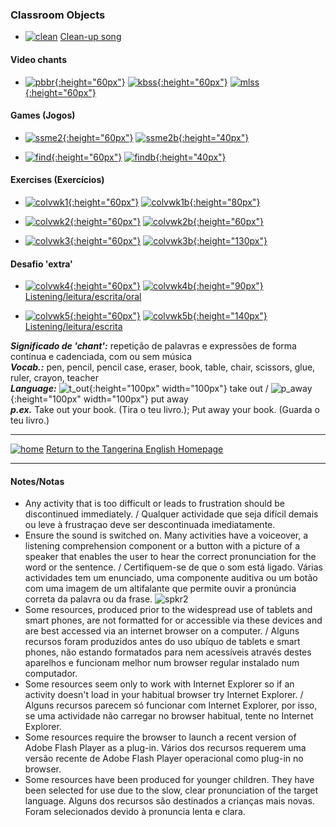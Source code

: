 <head>
<!-- Global site tag (gtag.js) - Google Analytics -->
<script async src="https://www.googletagmanager.com/gtag/js?id=UA-110947112-3"></script>
<script>
  window.dataLayer = window.dataLayer || [];
  function gtag(){dataLayer.push(arguments);}
  gtag('js', new Date());

  gtag('config', 'UA-110947112-3');
</script>
</head>

### Classroom Objects  

* [![clean](/images/clean.png)](https://www.youtube.com/watch?v=RmNCryV6G_M "glue (cola), pencil (lápis), crayon (lápis de cera), pencil case (estojo), ruler (régua), book (livro)") [Clean-up song](https://www.youtube.com/watch?v=RmNCryV6G_M "glue (cola), pencil (lápis), crayon (lápis de cera), pencil case (estojo), ruler (régua), book (livro)")

#### Video chants

* [![pbbr](/images/pbbr.PNG){:height="60px"}](https://www.youtube.com/watch?v=MuoJnFq9JwE "pencil (lápis), book (livro), brush (pincel), ruler (régua)") [![kbss](/images/kbss.PNG){:height="60px"}](https://www.youtube.com/watch?v=3Ita5SaY4_4 "pencil (lápis), book (livro), eraser (borracha), pen (caneta), table (mesa), chair (cadeira)") [![mlss](/images/mlss.PNG){:height="60px"}](https://www.youtube.com/watch?v=g7kK989HiRQ "book (livro), chair (cadeira), desk (secretária), pencil case (estojo), pen (caneta), ruler (régua), pencil (lápis), eraser (borracha), clock (relógio), crayon (lápis de cera), scissors (tesoura), sharpener (afiador), stapler (agrafador), teacher (professor/a)")

<!---(2). [![weco](/images/weco.PNG){:height="60px"}](https://www.youtube.com/watch?v=fi0Qe-OLUCM) [Watch the video story.](https://www.youtube.com/watch?v=fi0Qe-OLUCM)-->

<!---(2). [![weco](/images/weco.PNG)](https://www.youtube.com/watch?v=fi0Qe-OLUCM) [Watch the video story.](https://www.youtube.com/watch?v=fi0Qe-OLUCM)-->

#### Games (Jogos)  

* [![ssme2](/images/ssme2.PNG){:height="60px"}](https://www.eslgamesplus.com/school-supplies-stationery-vocabulary-esl-memory-game-easy/) [![ssme2b](/images/ssme2b.PNG){:height="40px"}](https://www.eslgamesplus.com/school-supplies-stationery-vocabulary-esl-memory-game-easy/ "pen (caneta), pencil (lápis), pencil box (caixa de lápis=estojo), book (livro), eraser (borracha), ruler (régua), sharpener (afiador)")  

* [![find](/images/find.PNG){:height="60px"}](https://www.youtube.com/watch?v=4XvIMPpqPKc) [![findb](/images/findb.PNG){:height="40px"}](https://www.youtube.com/watch?v=4XvIMPpqPKc)  
<!--Listen. Find the object before it appears in colour.-->  

<!---* [![ssme3](/images/ssme3.PNG)](https://www.eslgamesplus.com/school-supplies-stationery-vocabulary-esl-memory-game-beginners/) [Game 2](https://www.eslgamesplus.com/school-supplies-stationery-vocabulary-esl-memory-game-beginners/ "glue (cola), stapler (agrafador), tape (fita cola), school bag (mochila/saco de escola), crayon (lápis de cera), triangle (triângulo), protractor (), calculator (calculador), paper (folha de papel), scissors (tesoura), notebook (caderno)")  
Play three or four times to use all the words.  
Joga três ou quatro vezes para usar todas as palavras.-->

#### Exercises (Exercícios)

* [![colvwk1](/images/colvwk1.PNG){:height="60px"}](https://www.liveworksheets.com/worksheets/en/English_as_a_Second_Language_(ESL)/Classroom_objects/Classroom_objects_(listen_and_join)_ku35271nz) [![colvwk1b](/images/colvwk1b.PNG){:height="80px"}](https://www.liveworksheets.com/worksheets/en/English_as_a_Second_Language_(ESL)/Classroom_objects/Classroom_objects_(listen_and_join)_ku35271nz)   
<!---[Compreensão do oral/'Listening'](https://www.liveworksheets.com/worksheets/en/English_as_a_Second_Language_(ESL)/Classroom_objects/Classroom_objects_(listen_and_join)_ku35271nz)-->  

* [![colvwk2](/images/colvwk2.PNG){:height="60px"}](https://www.liveworksheets.com/worksheets/en/English_as_a_Second_Language_(ESL)/Classroom_objects/Classroom_objects_(drag_and_drop)_ya35264kt) [![colvwk2b](/images/colvwk2b.PNG){:height="60px"}](https://www.liveworksheets.com/worksheets/en/English_as_a_Second_Language_(ESL)/Classroom_objects/Classroom_objects_(drag_and_drop)_ya35264kt)  
<!---[Leitura/reading](https://www.liveworksheets.com/worksheets/en/English_as_a_Second_Language_(ESL)/Classroom_objects/Classroom_objects_(drag_and_drop)_ya35264kt)-->  

* [![colvwk3](/images/colvwk3.PNG){:height="60px"}](https://www.liveworksheets.com/worksheets/en/English_as_a_Second_Language_(ESL)/Classroom_objects/Classroom_objects_hq35966pv) [![colvwk3b](/images/colvwk3b.PNG){:height="130px"}](https://www.liveworksheets.com/worksheets/en/English_as_a_Second_Language_(ESL)/Classroom_objects/Classroom_objects_hq35966pv)  
<!---[Listening/leitura/escrita](https://www.liveworksheets.com/worksheets/en/English_as_a_Second_Language_(ESL)/Classroom_objects/Classroom_objects_hq35966pv)-->  

#### Desafio 'extra'

* [![colvwk4](/images/colvwk4.PNG){:height="60px"}](https://www.liveworksheets.com/worksheets/en/English_as_a_Second_Language_(ESL)/Classroom_objects/School_Supplies_(drag_and_drop,_listen,_write,_speak)_jn362lz) [![colvwk4b](/images/colvwk4b.PNG){:height="90px"}](https://www.liveworksheets.com/worksheets/en/English_as_a_Second_Language_(ESL)/Classroom_objects/School_Supplies_(drag_and_drop,_listen,_write,_speak)_jn362lz)  
[Listening/leitura/escrita/oral](https://www.liveworksheets.com/worksheets/en/English_as_a_Second_Language_(ESL)/Classroom_objects/School_Supplies_(drag_and_drop,_listen,_write,_speak)_jn362lz)  

* [![colvwk5](/images/colvwk5.PNG){:height="60px"}](https://www.liveworksheets.com/worksheets/en/English_as_a_Second_Language_(ESL)/Classroom_objects/Classroom_objects_2_ip35990da)  [![colvwk5b](/images/colvwk5b.PNG){:height="140px"}](https://www.liveworksheets.com/worksheets/en/English_as_a_Second_Language_(ESL)/Classroom_objects/Classroom_objects_2_ip35990da)   
[Listening/leitura/escrita](https://www.liveworksheets.com/worksheets/en/English_as_a_Second_Language_(ESL)/Classroom_objects/Classroom_objects_2_ip35990da)  

<!--*REMEMBER* - There's no rush - it doesn't matter how long it takes you to find the pairs.  
*LEMBRA-TE* - Não há pressa - não tem importância o tempo que demoras a encontrar os pares. 

3. Match the words to the pictures: [Part one:](https://learnenglishkids.britishcouncil.org/en/word-games/school-things-1) [![bcss1](/images/bcss1.png)](https://learnenglishkids.britishcouncil.org/en/word-games/school-things-1)[Part two:](https://learnenglishkids.britishcouncil.org/en/word-games/school-things-2) [![bcss2](/images/bcss2.PNG)](https://learnenglishkids.britishcouncil.org/en/word-games/school-things-2)
4. Optional extra challenges / Desafios extras opcionais:  
Do you know your classroom objects and you need an extra challenge? / Já sabes os objectos da sala de aula e precisas de mais um desafio?
* Play the [‘questions’](http://www.mes-games.com/classroom1.phpd) [![tcss](/images/tcss.PNG)](http://www.mes-games.com/classroom1.phpd) and [‘spelling’](http://www.mes-games.com/classroom1.phpd) [![sssp](/images/sssp.PNG)](http://www.mes-games.com/classroom1.phpd) games:/
Joga os jogos: [‘questions’ e ‘spelling’](http://www.mes-games.com/classroom1.phpd)
* [Word search:](https://www.freddiesville.com/games/school-materials-vocabulary-word-search-puzzle-online/) [![cows](/images/cows.PNG)](https://www.freddiesville.com/games/school-materials-vocabulary-word-search-puzzle-online/)
* [Crossword puzzle:](https://www.freddiesville.com/games/school-supplies-vocabulary-crossword-puzzle-online/) [![cocw](/images/cocw.PNG)](https://www.freddiesville.com/games/school-supplies-vocabulary-crossword-puzzle-online/)-->  

***Significado de 'chant':*** repetição de palavras e expressões de forma contínua e cadenciada, com ou sem música  
***Vocab.:*** pen, pencil, pencil case, eraser, book, table, chair, scissors, glue, ruler, crayon, teacher  
***Language:*** ![t_out](/images/t_out.gif){:height="100px" width="100px"} take out / ![p_away](/images/p_away.gif){:height="100px" width="100px"} put away  
***p.ex.*** Take out your book. (Tira o teu livro.); Put away your book. (Guarda o teu livro.)  

***
[![home](/images/home.PNG)](https://tangerina-pt.github.io/English) [Return to the Tangerina English Homepage](https://tangerina-pt.github.io/English)

***


#### Notes/Notas
* Any activity that is too difficult or leads to frustration should be discontinued immediately. / Qualquer actividade que seja difícil demais ou leve à frustraçao deve ser descontinuada imediatamente.
* Ensure the sound is switched on. Many activities have a voiceover, a listening comprehension component or a button with a picture of a speaker that enables the user to hear the correct pronunciation for the word or the sentence. / Certifiquem-se de que o som está ligado. Várias actividades tem um enunciado, uma componente auditiva ou um botão com uma imagem de um altifalante que permite ouvir a pronúncia correta da palavra ou da frase. ![spkr2](/images/spkr2.PNG)
* Some resources, produced prior to the widespread use of tablets and smart phones, are not formatted for or accessible via these devices and are best accessed via an internet browser on a computer. / Alguns recursos foram produzidos antes do uso ubíquo de tablets e smart phones, não estando formatados para nem acessíveis através destes aparelhos e funcionam melhor num browser regular instalado num computador.
* Some resources seem only to work with Internet Explorer so if an activity doesn't load in your habitual browser try Internet Explorer. / Alguns recursos parecem só funcionar com Internet Explorer, por isso, se uma actividade não carregar no browser habitual, tente no Internet Explorer.
* Some resources require the browser to launch a recent version of Adobe Flash Player as a plug-in. Vários dos recursos requerem uma versão recente de Adobe Flash Player operacional como plug-in no browser.
* Some resources have been produced for younger children. They have been selected for use due to the slow, clear pronunciation of the target language. Alguns dos recursos são destinados a crianças mais novas. Foram selecionados devido à pronuncia lenta e clara.
